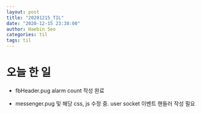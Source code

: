 ```yaml
---
layout: post
title: "20201215_TIL"
date: "2020-12-15 23:38:00"
author: Haebin Seo
categories: til
tags: til
---
```

# 오늘 한 일
- fbHeader.pug alarm count 작성 완료

- messenger.pug 및 해당 css, js 수정 중. user socket 이벤트 핸들러 작성 필요
